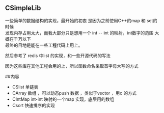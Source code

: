 
## CSimpleLib

一些简单的数据结构的实现，最开始的初衷 是因为之前使用C++的map 和 set的时候    
发现内存占用太大，而我大部分只是想用一个 int -- int 的映射，int数字的范围 大概在千万以下     
最终的目地是能在一些工程代码上用上。

然后参考了 redis 中list 的实现，和一些开源代码的写法


因为这些库在其他工程会用的上，所以函数命名采取首字母大写的方式

##内容
* CSlist 单链表
* CArray 数组 ，可以动态push 数据 ，类似于vector ，用c 的方式
* CIntMap int-int 映射的一个map 实现，底层用的数组
* Csort 快速排序的实现

